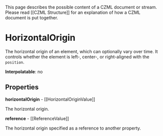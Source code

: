 This page describes the possible content of a CZML document or stream.  Please read [[CZML Structure]] for an explanation of how a CZML document is put together.

# HorizontalOrigin

The horizontal origin of an element, which can optionally vary over time.  It controls whether the element is left-, center-, or right-aligned with the `position`.

**Interpolatable**: no

## Properties

**horizontalOrigin** - [[HorizontalOriginValue]]

The horizontal origin.


**reference** - [[ReferenceValue]]

The horizontal origin specified as a reference to another property.



